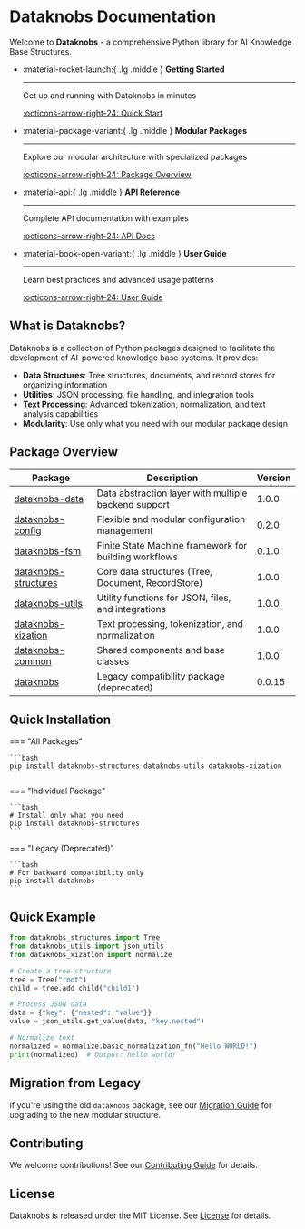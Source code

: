 # Dataknobs Documentation

Welcome to **Dataknobs** - a comprehensive Python library for AI Knowledge Base Structures.

<div class="grid cards" markdown>

-   :material-rocket-launch:{ .lg .middle } __Getting Started__

    ---

    Get up and running with Dataknobs in minutes

    [:octicons-arrow-right-24: Quick Start](getting-started.md)

-   :material-package-variant:{ .lg .middle } __Modular Packages__

    ---

    Explore our modular architecture with specialized packages

    [:octicons-arrow-right-24: Package Overview](packages/index.md)

-   :material-api:{ .lg .middle } __API Reference__

    ---

    Complete API documentation with examples

    [:octicons-arrow-right-24: API Docs](api/index.md)

-   :material-book-open-variant:{ .lg .middle } __User Guide__

    ---

    Learn best practices and advanced usage patterns

    [:octicons-arrow-right-24: User Guide](user-guide/index.md)

</div>

## What is Dataknobs?

Dataknobs is a collection of Python packages designed to facilitate the development of AI-powered knowledge base systems. It provides:

- **Data Structures**: Tree structures, documents, and record stores for organizing information
- **Utilities**: JSON processing, file handling, and integration tools
- **Text Processing**: Advanced tokenization, normalization, and text analysis capabilities
- **Modularity**: Use only what you need with our modular package design

## Package Overview

| Package | Description | Version |
|---------|-------------|---------|
| [dataknobs-data](data/index.md) | Data abstraction layer with multiple backend support | 1.0.0 |
| [dataknobs-config](config/index.md) | Flexible and modular configuration management | 0.2.0 |
| [dataknobs-fsm](fsm/index.md) | Finite State Machine framework for building workflows | 0.1.0 |
| [dataknobs-structures](structures/index.md) | Core data structures (Tree, Document, RecordStore) | 1.0.0 |
| [dataknobs-utils](utils/index.md) | Utility functions for JSON, files, and integrations | 1.0.0 |
| [dataknobs-xization](xization/index.md) | Text processing, tokenization, and normalization | 1.0.0 |
| [dataknobs-common](common/index.md) | Shared components and base classes | 1.0.0 |
| [dataknobs](legacy/index.md) | Legacy compatibility package (deprecated) | 0.0.15 |

## Quick Installation

=== "All Packages"

    ```bash
    pip install dataknobs-structures dataknobs-utils dataknobs-xization
    ```

=== "Individual Package"

    ```bash
    # Install only what you need
    pip install dataknobs-structures
    ```

=== "Legacy (Deprecated)"

    ```bash
    # For backward compatibility only
    pip install dataknobs
    ```

## Quick Example

```python
from dataknobs_structures import Tree
from dataknobs_utils import json_utils
from dataknobs_xization import normalize

# Create a tree structure
tree = Tree("root")
child = tree.add_child("child1")

# Process JSON data
data = {"key": {"nested": "value"}}
value = json_utils.get_value(data, "key.nested")

# Normalize text
normalized = normalize.basic_normalization_fn("Hello WORLD!")
print(normalized)  # Output: hello world!
```

## Migration from Legacy

If you're using the old `dataknobs` package, see our [Migration Guide](migration-guide.md) for upgrading to the new modular structure.

## Contributing

We welcome contributions! See our [Contributing Guide](development/contributing.md) for details.

## License

Dataknobs is released under the MIT License. See [License](license.md) for details.
